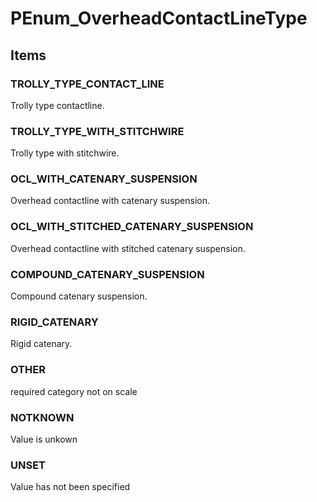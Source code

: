# PEnum_OverheadContactLineType
<!-- end of short definition -->

## Items

### TROLLY_TYPE_CONTACT_LINE
Trolly type contactline.

### TROLLY_TYPE_WITH_STITCHWIRE
Trolly type with stitchwire.

### OCL_WITH_CATENARY_SUSPENSION
Overhead contactline with catenary suspension.

### OCL_WITH_STITCHED_CATENARY_SUSPENSION
Overhead contactline with stitched catenary suspension.

### COMPOUND_CATENARY_SUSPENSION
Compound catenary suspension.

### RIGID_CATENARY
Rigid catenary.

### OTHER
required category not on scale

### NOTKNOWN
Value is unkown

### UNSET
Value has not been specified
